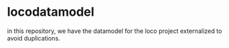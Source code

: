 # locodatamodel
in this repository, we have the datamodel for the loco project externalized to avoid duplications.

